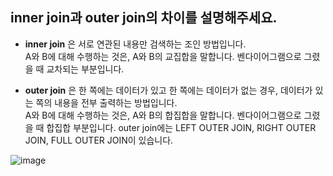 ## inner join과 outer join의 차이를 설명해주세요.

* **inner join** 은 서로 연관된 내용만 검색하는 조인 방법입니다.<br>
A와 B에 대해 수행하는 것은, A와 B의 교집합을 말합니다. 벤다이어그램으로 그렸을 때 교차되는 부분입니다.

* **outer join** 은 한 쪽에는 데이터가 있고 한 쪽에는 데이터가 없는 경우, 데이터가 있는 쪽의 내용을 전부 출력하는 방법입니다.<br>
A와 B에 대해 수행하는 것은, A와 B의 합집합을 말합니다. 벤다이어그램으로 그렸을 때 합집합 부분입니다.
outer join에는 LEFT OUTER JOIN, RIGHT OUTER JOIN, FULL OUTER JOIN이 있습니다.

![image](https://github.com/gami03/backend-interview/assets/118273737/d48458a3-3766-4a33-a84b-5055e9775590)
